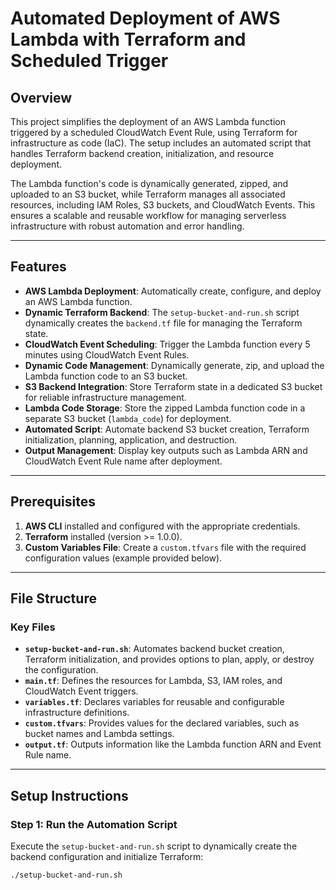 # Automated Deployment of AWS Lambda with Terraform and Scheduled Trigger
## Overview

This project simplifies the deployment of an AWS Lambda function triggered by a scheduled CloudWatch Event Rule, using Terraform for infrastructure as code (IaC). The setup includes an automated script that handles Terraform backend creation, initialization, and resource deployment.

The Lambda function's code is dynamically generated, zipped, and uploaded to an S3 bucket, while Terraform manages all associated resources, including IAM Roles, S3 buckets, and CloudWatch Events. This ensures a scalable and reusable workflow for managing serverless infrastructure with robust automation and error handling.


---

## Features

- **AWS Lambda Deployment**: Automatically create, configure, and deploy an AWS Lambda function.
- **Dynamic Terraform Backend**: The `setup-bucket-and-run.sh` script dynamically creates the `backend.tf` file for managing the Terraform state.
- **CloudWatch Event Scheduling**: Trigger the Lambda function every 5 minutes using CloudWatch Event Rules.
- **Dynamic Code Management**: Dynamically generate, zip, and upload the Lambda function code to an S3 bucket.
- **S3 Backend Integration**: Store Terraform state in a dedicated S3 bucket for reliable infrastructure management.
- **Lambda Code Storage**: Store the zipped Lambda function code in a separate S3 bucket (`lambda_code`) for deployment.
- **Automated Script**: Automate backend S3 bucket creation, Terraform initialization, planning, application, and destruction.
- **Output Management**: Display key outputs such as Lambda ARN and CloudWatch Event Rule name after deployment.

---

## Prerequisites

1. **AWS CLI** installed and configured with the appropriate credentials.
2. **Terraform** installed (version >= 1.0.0).
3. **Custom Variables File**: Create a `custom.tfvars` file with the required configuration values (example provided below).

---

## File Structure

### Key Files
- **`setup-bucket-and-run.sh`**: Automates backend bucket creation, Terraform initialization, and provides options to plan, apply, or destroy the configuration.
- **`main.tf`**: Defines the resources for Lambda, S3, IAM roles, and CloudWatch Event triggers.
- **`variables.tf`**: Declares variables for reusable and configurable infrastructure definitions.
- **`custom.tfvars`**: Provides values for the declared variables, such as bucket names and Lambda settings.
- **`output.tf`**: Outputs information like the Lambda function ARN and Event Rule name.

---

## Setup Instructions

### Step 1: Run the Automation Script
Execute the `setup-bucket-and-run.sh` script to dynamically create the backend configuration and initialize Terraform:

```bash
./setup-bucket-and-run.sh